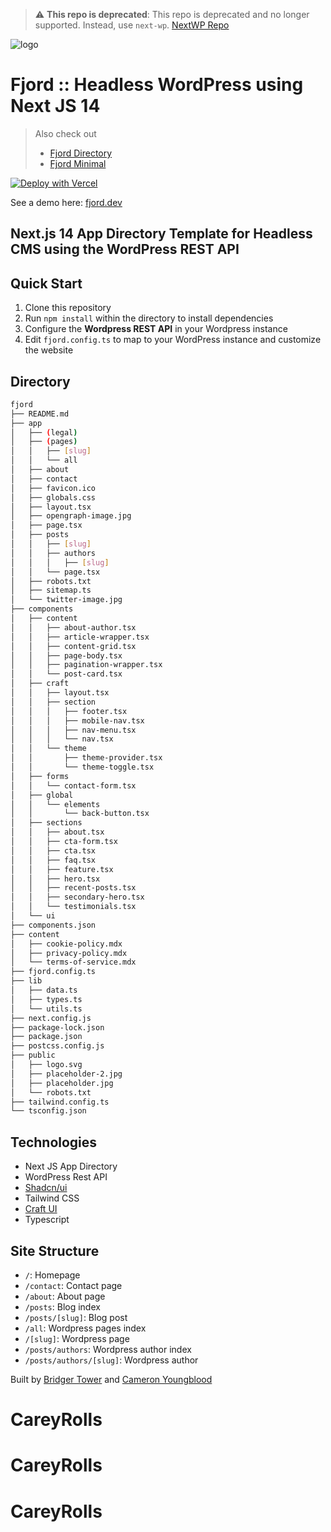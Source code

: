 > :warning: **This repo is deprecated**: This repo is deprecated and no longer supported. Instead, use `next-wp`. [NextWP Repo](https://github.com/9d8dev/next-wp)

![logo](https://github.com/9d8dev/fjord/assets/57158102/77e69558-5bb6-44c4-92b4-4ce0a5db8a2d)

# Fjord :: Headless WordPress using Next JS 14

> Also check out
> - [Fjord Directory](https://github.com/9d8dev/fjord-directory)
> - [Fjord Minimal](https://github.com/9d8dev/fjord-minimal)

[![Deploy with Vercel](https://vercel.com/button)](https://vercel.com/new/clone?repository-url=https%3A%2F%2Fgithub.com%2F9d8dev%2Ffjord&project-name=fjord&repository-name=fjord)

See a demo here: [fjord.dev](https://fjord.dev)

## **Next.js 14 App Directory Template for Headless CMS using the WordPress REST API**

## Quick Start

1. Clone this repository
2. Run `npm install` within the directory to install dependencies
3. Configure the **Wordpress REST API** in your Wordpress instance
4. Edit `fjord.config.ts` to map to your WordPress instance and customize the website

## Directory 

```bash
fjord
├── README.md
├── app
│   ├── (legal)
│   ├── (pages)
│   │   ├── [slug]
│   │   └── all
│   ├── about
│   ├── contact
│   ├── favicon.ico
│   ├── globals.css
│   ├── layout.tsx
│   ├── opengraph-image.jpg
│   ├── page.tsx
│   ├── posts
│   │   ├── [slug]
│   │   ├── authors
│   │   │   ├── [slug]
│   │   └── page.tsx
│   ├── robots.txt
│   ├── sitemap.ts
│   └── twitter-image.jpg
├── components
│   ├── content
│   │   ├── about-author.tsx
│   │   ├── article-wrapper.tsx
│   │   ├── content-grid.tsx
│   │   ├── page-body.tsx
│   │   ├── pagination-wrapper.tsx
│   │   └── post-card.tsx
│   ├── craft
│   │   ├── layout.tsx
│   │   ├── section
│   │   │   ├── footer.tsx
│   │   │   ├── mobile-nav.tsx
│   │   │   ├── nav-menu.tsx
│   │   │   └── nav.tsx
│   │   └── theme
│   │       ├── theme-provider.tsx
│   │       └── theme-toggle.tsx
│   ├── forms
│   │   └── contact-form.tsx
│   ├── global
│   │   └── elements
│   │       └── back-button.tsx
│   ├── sections
│   │   ├── about.tsx
│   │   ├── cta-form.tsx
│   │   ├── cta.tsx
│   │   ├── faq.tsx
│   │   ├── feature.tsx
│   │   ├── hero.tsx
│   │   ├── recent-posts.tsx
│   │   ├── secondary-hero.tsx
│   │   └── testimonials.tsx
│   └── ui
├── components.json
├── content
│   ├── cookie-policy.mdx
│   ├── privacy-policy.mdx
│   └── terms-of-service.mdx
├── fjord.config.ts
├── lib
│   ├── data.ts
│   ├── types.ts
│   └── utils.ts
├── next.config.js
├── package-lock.json
├── package.json
├── postcss.config.js
├── public
│   ├── logo.svg
│   ├── placeholder-2.jpg
│   ├── placeholder.jpg
│   └── robots.txt
├── tailwind.config.ts
└── tsconfig.json
```

## Technologies 

- Next JS App Directory
- WordPress Rest API
- [Shadcn/ui](https://ui.shadcn.com/)
- Tailwind CSS
- [Craft UI](https://github.com/9d8dev/craft)
- Typescript

## Site Structure

- `/`: Homepage
- `/contact`: Contact page
- `/about`: About page
- `/posts`: Blog index
- `/posts/[slug]`: Blog post
- `/all`: Wordpress pages index
- `/[slug]`: Wordpress page
- `/posts/authors`: Wordpress author index
- `/posts/authors/[slug]`: Wordpress author

Built by [Bridger Tower](https://bridger.to) and [Cameron Youngblood](https://cameronyoungblood.com)
# CareyRolls
# CareyRolls
# CareyRolls
